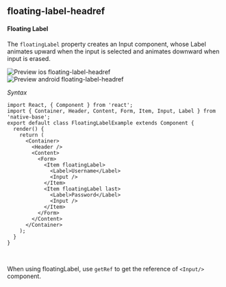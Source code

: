 ## floating-label-headref
#### Floating Label

The <code>floatingLabel</code> property creates an Input component, whose Label animates upward when the input is selected and animates downward when input is erased.

![Preview ios floating-label-headref](https://github.com/GeekyAnts/NativeBase-KitchenSink/raw/v2.2.0/screenshots/ios/input-floating.gif)
![Preview android floating-label-headref](https://github.com/GeekyAnts/NativeBase-KitchenSink/raw/v2.2.0/screenshots/android/input-floating.gif)

*Syntax*

<pre class="line-numbers"><code class="language-jsx">import React, { Component } from 'react';
import { Container, Header, Content, Form, Item, Input, Label } from 'native-base';
export default class FloatingLabelExample extends Component {
  render() {
    return (
      &lt;Container>
        &lt;Header />
        &lt;Content>
          &lt;Form>
            &lt;Item floatingLabel>
              &lt;Label>Username&lt;/Label>
              &lt;Input />
            &lt;/Item>
            &lt;Item floatingLabel last>
              &lt;Label>Password&lt;/Label>
              &lt;Input />
            &lt;/Item>
          &lt;/Form>
        &lt;/Content>
      &lt;/Container>
    );
  }
}</code></pre><br />

When using floatingLabel, use `getRef` to get the reference of `<Input/>` component.

